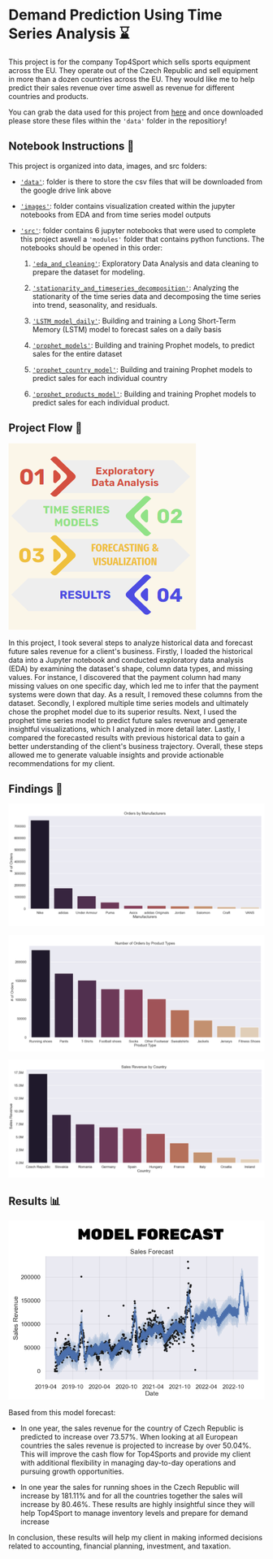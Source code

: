 # Demand Prediction Using Time Series Analysis ⌛

This project is for the company Top4Sport which sells sports equipment across the EU. They operate out of the Czech Republic and sell equipment in more than a dozen countries across the EU. They would like me to help predict their sales revenue over time aswell as revenue for different countries and products. 

You can grab the data used for this project from [here](https://drive.google.com/drive/folders/1-OFljaA6cE8F2WI6HCcPD-8g5M72hywI?usp=sharing) and once downloaded please store these files within the `'data'` folder in the repositiory!

## Notebook Instructions 📄
This project is organized into data, images, and src folders:

 - [`'data'`](https://github.com/Jaghs/demand-prediction-project/tree/main/data): folder is there to store the csv files that will be downloaded from the google drive link above
 - [`'images'`](https://github.com/Jaghs/demand-prediction-project/tree/main/images): folder contains visualization created within the jupyter notebooks from EDA and from time series model outputs
- [`'src'`](https://github.com/Jaghs/demand-prediction-project/tree/main/src): folder contains 6 jupyter notebooks that were used to complete this project aswell a `'modules'` folder that contains python functions. The notebooks should be opened in this order:

  1. [`'eda_and_cleaning'`](https://github.com/Jaghs/demand-prediction-project/blob/main/src/eda_and_cleaning.ipynb): Exploratory Data Analysis and data cleaning to prepare the dataset for modeling.

  2. [`'stationarity_and_timeseries_decomposition'`](https://github.com/Jaghs/demand-prediction-project/blob/main/src/stationarity_and_timeseries_decomposition.ipynb): Analyzing the stationarity of the time series data and decomposing the time series into trend, seasonality, and residuals.

  3. [`'LSTM_model_daily'`](https://github.com/Jaghs/demand-prediction-project/blob/main/src/LSTM_model_daily.ipynb): Building and training a Long Short-Term Memory (LSTM) model to forecast sales on a daily basis 

  4. [`'prophet_models'`](https://github.com/Jaghs/demand-prediction-project/blob/main/src/prophet_models.ipynb): Building and training Prophet models, to predict sales for the entire dataset 

  5. [`'prophet_country_model'`](https://github.com/Jaghs/demand-prediction-project/blob/main/src/prophet_country_model.ipynb): Building and training Prophet models to predict sales for each individual country 

  6. [`'prophet_products_model'`](https://github.com/Jaghs/demand-prediction-project/blob/main/src/prophet_products_model.ipynb): Building and training Prophet models to predict sales for each individual product.

## Project Flow 🔄

![project_flow](./images/project_flow.png)

In this project, I took several steps to analyze historical data and forecast future sales revenue for a client's business. Firstly, I loaded the historical data into a Jupyter notebook and conducted exploratory data analysis (EDA) by examining the dataset's shape, column data types, and missing values. For instance, I discovered that the payment column had many missing values on one specific day, which led me to infer that the payment systems were down that day. As a result, I removed these columns from the dataset. Secondly, I explored multiple time series models and ultimately chose the prophet model due to its superior results. Next, I used the prophet time series model to predict future sales revenue and generate insightful visualizations, which I analyzed in more detail later. Lastly, I compared the forecasted results with previous historical data to gain a better understanding of the client's business trajectory. Overall, these steps allowed me to generate valuable insights and provide actionable recommendations for my client.

## Findings 🔎

![orders_by_manufacturers](./images/orders_by_manufacturers.png)

![orders_by_product](./images/orders_by_product.png)

![sales_by_country](./images/sales_by_country.png)

## Results 📊

![model_forecast](./images/model_forecast.png)

Based from this model forecast:
- In one year, the sales revenue for the country of Czech Republic is predicted to increase over 73.57%. When looking at all European countries the sales revenue is projected to increase by over 50.04%. This will improve the cash flow for Top4Sports and provide my client with additional flexibility in managing day-to-day operations and pursuing growth opportunities.

- In one year the sales for running shoes in the Czech Republic will increase by 181.11% and for all the countries together the sales will increase by 80.46%. These results are highly insightful since they will help Top4Sport to manage inventory levels and prepare for demand increase


In conclusion, these results will help my client in making informed decisions related to accounting, financial planning, investment, and taxation.
